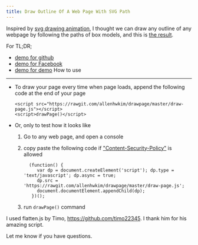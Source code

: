 ```yaml
---
title: Draw Outline Of A Web Page With SVG Path
---
```


Inspired by [svg drawing animation](http://tympanus.net/Development/SVGDrawingAnimation/), I thought we can draw any outline of any webpage by following the paths of box models, and this is [the result](https://github.com/allenhwkim/drawpage).
<!--more-->

For TL;DR;

 * [demo for github](https://rawgit.com/allenhwkim/drawpage/master/demo/github.com-explore.html)
 * [demo for Facebook](https://rawgit.com/allenhwkim/drawpage/master/demo/facebook.html)
 * [demo for demo](https://rawgit.com/allenhwkim/drawpage/master/demo/demo1.html)
How to use
----------

  * To draw your page every time when page loads, append the following code at the end of your page

        <script src="https://rawgit.com/allenhwkim/drawpage/master/draw-page.js"></script>
        <script>drawPage()</script>

  * Or, only to test how it looks like

    1. Go to any web page, and open a console
    2. copy paste the following code if ["Content-Security-Policy"](https://developer.mozilla.org/en-US/docs/Web/Security/CSP/Introducing_Content_Security_Policy) is allowed

             (function() {
                var dp = document.createElement('script'); dp.type = 'text/javascript'; dp.async = true;
                dp.src = 'https://rawgit.com/allenhwkim/drawpage/master/draw-page.js';
                document.documentElement.appendChild(dp);
              })();

    3. run `drawPage()` command

I used flatten.js by Timo, https://github.com/timo22345. I thank him for his amazing script.

Let me know if you have questions.

